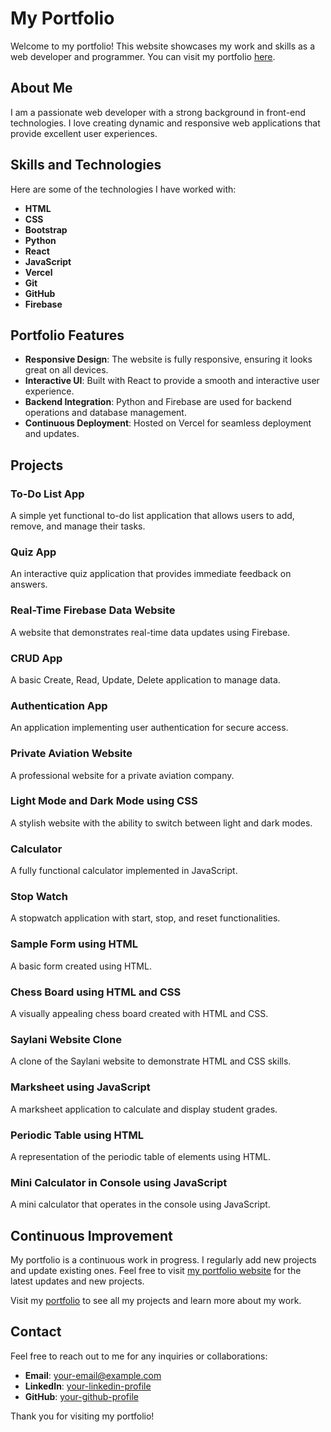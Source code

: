 # My Portfolio

Welcome to my portfolio! This website showcases my work and skills as a web developer and programmer. You can visit my portfolio [here](https://my-portfolio-phi-six-59.vercel.app/).

## About Me

I am a passionate web developer with a strong background in front-end  technologies. I love creating dynamic and responsive web applications that provide excellent user experiences.

## Skills and Technologies

Here are some of the technologies I have worked with:

- **HTML**
- **CSS**
- **Bootstrap**
- **Python**
- **React**
- **JavaScript**
- **Vercel**
- **Git**
- **GitHub**
- **Firebase**

## Portfolio Features

- **Responsive Design**: The website is fully responsive, ensuring it looks great on all devices.
- **Interactive UI**: Built with React to provide a smooth and interactive user experience.
- **Backend Integration**: Python and Firebase are used for backend operations and database management.
- **Continuous Deployment**: Hosted on Vercel for seamless deployment and updates.

## Projects

### To-Do List App
A simple yet functional to-do list application that allows users to add, remove, and manage their tasks.

### Quiz App
An interactive quiz application that provides immediate feedback on answers.

### Real-Time Firebase Data Website
A website that demonstrates real-time data updates using Firebase.

### CRUD App
A basic Create, Read, Update, Delete application to manage data.

### Authentication App
An application implementing user authentication for secure access.

### Private Aviation Website
A professional website for a private aviation company.

### Light Mode and Dark Mode using CSS
A stylish website with the ability to switch between light and dark modes.

### Calculator
A fully functional calculator implemented in JavaScript.

### Stop Watch
A stopwatch application with start, stop, and reset functionalities.

### Sample Form using HTML
A basic form created using HTML.

### Chess Board using HTML and CSS
A visually appealing chess board created with HTML and CSS.

### Saylani Website Clone
A clone of the Saylani website to demonstrate HTML and CSS skills.

### Marksheet using JavaScript
A marksheet application to calculate and display student grades.

### Periodic Table using HTML
A representation of the periodic table of elements using HTML.

### Mini Calculator in Console using JavaScript
A mini calculator that operates in the console using JavaScript.

## Continuous Improvement

My portfolio is a continuous work in progress. I regularly add new projects and update existing ones. Feel free to visit [my portfolio website](https://my-portfolio-phi-six-59.vercel.app/) for the latest updates and new projects.


Visit my [portfolio](https://my-portfolio-phi-six-59.vercel.app/) to see all my projects and learn more about my work.

## Contact

Feel free to reach out to me for any inquiries or collaborations:

- **Email**: [your-email@example.com](mailto:syedarhamreal@gmail.com
)
- **LinkedIn**: [your-linkedin-profile](https://www.linkedin.com/in/syedmuhammadarham/)
- **GitHub**: [your-github-profile](https://github.com/SMArham)

Thank you for visiting my portfolio!
